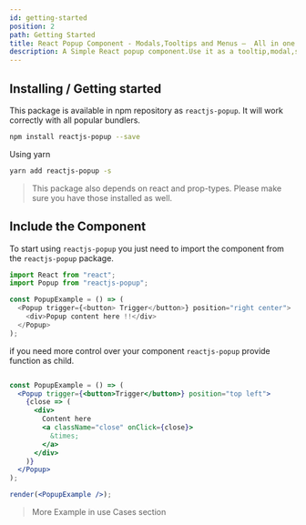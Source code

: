 ```yaml
---
id: getting-started
position: 2
path: Getting Started
title: React Popup Component - Modals,Tooltips and Menus —  All in one
description: A Simple React popup component.Use it as a tooltip,modal,sub-menu and match more ...
---
```


## Installing / Getting started

This package is available in npm repository as `reactjs-popup`. It will work correctly with all popular bundlers.

```bash
npm install reactjs-popup --save
```

Using yarn

```bash
yarn add reactjs-popup -s
```

> This package also depends on react and prop-types. Please make sure you have those installed as well.

## Include the Component

To start using `reactjs-popup` you just need to import the component from the `reactjs-popup` package.

```javascript
import React from "react";
import Popup from "reactjs-popup";

const PopupExample = () => (
  <Popup trigger={<button> Trigger</button>} position="right center">
    <div>Popup content here !!</div>
  </Popup>
);
```

if you need more control over your component `reactjs-popup` provide function as child.

```jsx live=true

const PopupExample = () => (
  <Popup trigger={<button>Trigger</button>} position="top left">
    {close => (
      <div>
        Content here
        <a className="close" onClick={close}>
          &times;
        </a>
      </div>
    )}
  </Popup>
);

render(<PopupExample />);
```

> More Example in use Cases section
